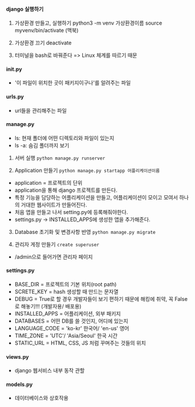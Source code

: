 #### django 실행하기

1. 가상환경 만들고, 실행하기
   python3 -m venv 가상환경이름
   source myvenv/bin/activate (맥북)

2. 가상환경 끄기
   deactivate

3. 터미널을 bash로 바꿔준다
   => Linux 체계를 따르기 때문

#### **init**.py

- '이 파일이 위치한 곳이 패키지이구나'를 알려주는 파일

#### urls.py

- url들을 관리해주는 파일

#### manage.py

- ls: 현재 폴더에 어떤 디렉토리와 파일이 있는지
- ls -a: 숨김 폴더까지 보기

1. 서버 실행
   `python manage.py runserver`

2. Application 만들기
   `python manage.py startapp 어플리케이션이름`

- application = 프로젝트의 단위
- application을 통해 django 프로젝트를 만든다.
- 특정 기능을 담당하는 어플리케이션을 만들고, 어플리케이션이 모이고 모여서 하나의 거대한 웹사이트가 만들어진다.
- 처음 앱을 만들고 나서 setting.py에 등록해줘야한다.
- settings.py -> INSTALLED_APPS에 생성한 앱을 추가해준다.

3. Database 초기화 및 변경사항 반영
   `python manage.py migrate`

4. 관리자 게정 만들기
   `create superuser`

- /admin으로 들어가면 관리자 페이지

#### settings.py

- BASE_DIR = 프로젝트의 기본 위치(root path)
- SCRETE_KEY = hash 생성할 때 만드는 문자열
- DEBUG = True로 할 경우 개발자들이 보기 편하기 때문에 해킹에 취약, 꼭 False로 해놓기!!! (개발자용/ 배포용)
- INSTALLED_APPS = 어플리케이션, 외부 패키지
- DATABASES = 어떤 DB를 쓸 것인지, 어디에 있는지
- LANGUAGE_CODE = 'ko-kr' 한국어/ 'en-us' 영어
- TIME_ZONE = 'UTC'/ 'Asia/Seoul' 한국 시간
- STATIC_URL = HTML, CSS, JS 처럼 꾸며주는 것들의 위치

#### views.py

- django 웹서비스 내부 동작 관할

#### models.py

- 데이터베이스와 상호작용
